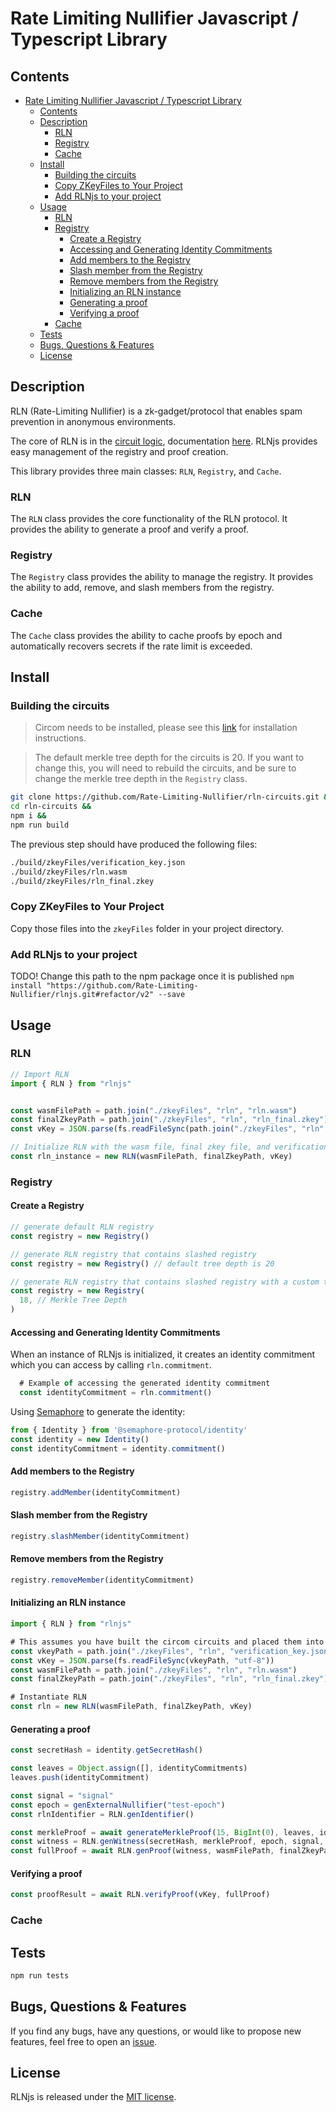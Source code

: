 # Rate Limiting Nullifier Javascript / Typescript Library

## Contents

- [Rate Limiting Nullifier Javascript / Typescript Library](#rate-limiting-nullifier-javascript--typescript-library)
  - [Contents](#contents)
  - [Description](#description)
    - [RLN](#rln)
    - [Registry](#registry)
    - [Cache](#cache)
  - [Install](#install)
    - [Building the circuits](#building-the-circuits)
    - [Copy ZKeyFiles to Your Project](#copy-zkeyfiles-to-your-project)
    - [Add RLNjs to your project](#add-rlnjs-to-your-project)
  - [Usage](#usage)
    - [RLN](#rln-1)
    - [Registry](#registry-1)
      - [Create a Registry](#create-a-registry)
      - [Accessing and Generating Identity Commitments](#accessing-and-generating-identity-commitments)
      - [Add members to the Registry](#add-members-to-the-registry)
      - [Slash member from the Registry](#slash-member-from-the-registry)
      - [Remove members from the Registry](#remove-members-from-the-registry)
      - [Initializing an RLN instance](#initializing-an-rln-instance)
      - [Generating a proof](#generating-a-proof)
      - [Verifying a proof](#verifying-a-proof)
    - [Cache](#cache-1)
  - [Tests](#tests)
  - [Bugs, Questions \& Features](#bugs-questions--features)
  - [License](#license)

## Description

RLN (Rate-Limiting Nullifier) is a zk-gadget/protocol that enables spam prevention in anonymous environments.

The core of RLN is in the [circuit logic](https://github.com/Rate-Limiting-Nullifier/rln-circuits), documentation [here](https://rate-limiting-nullifier.github.io/rln-docs/protocol_spec.html#technical-side-of-rln). RLNjs provides easy management of the registry and proof creation.

This library provides three main classes: `RLN`, `Registry`, and `Cache`.

### RLN

The `RLN` class provides the core functionality of the RLN protocol. It provides the ability to generate a proof and verify a proof.

### Registry

The `Registry` class provides the ability to manage the registry. It provides the ability to add, remove, and slash members from the registry.

### Cache

The `Cache` class provides the ability to cache proofs by epoch and automatically recovers secrets if the rate limit is exceeded.

## Install

### Building the circuits

> Circom needs to be installed, please see this [link](https://docs.circom.io/getting-started/installation/) for installation instructions.

> The default merkle tree depth for the circuits is 20. If you want to change this, you will need to rebuild the circuits, and be sure to change the merkle tree depth in the `Registry` class.

```bash
git clone https://github.com/Rate-Limiting-Nullifier/rln-circuits.git &&
cd rln-circuits &&
npm i &&
npm run build
```

The previous step should have produced the following files:

```bash
./build/zkeyFiles/verification_key.json
./build/zkeyFiles/rln.wasm
./build/zkeyFiles/rln_final.zkey
```

### Copy ZKeyFiles to Your Project

Copy those files into the `zkeyFiles` folder in your project directory.

### Add RLNjs to your project
TODO! Change this path to the npm package once it is published
`npm install "https://github.com/Rate-Limiting-Nullifier/rlnjs.git#refactor/v2" --save`

## Usage

### RLN
```js
// Import RLN
import { RLN } from "rlnjs"


const wasmFilePath = path.join("./zkeyFiles", "rln", "rln.wasm")
const finalZkeyPath = path.join("./zkeyFiles", "rln", "rln_final.zkey")
const vKey = JSON.parse(fs.readFileSync(path.join("./zkeyFiles", "rln", "verification_key.json"), "utf-8"))

// Initialize RLN with the wasm file, final zkey file, and verification key
const rln_instance = new RLN(wasmFilePath, finalZkeyPath, vKey)
```

### Registry

#### Create a Registry

```js
// generate default RLN registry
const registry = new Registry()

// generate RLN registry that contains slashed registry
const registry = new Registry() // default tree depth is 20

// generate RLN registry that contains slashed registry with a custom tree depth
const registry = new Registry(
  18, // Merkle Tree Depth
)
```

#### Accessing and Generating Identity Commitments

When an instance of RLNjs is initialized, it creates an identity commitment which you can access by calling `rln.commitment`.

```js
  # Example of accessing the generated identity commitment
  const identityCommitment = rln.commitment()
```

Using [Semaphore](https://github.com/semaphore-protocol/semaphore/tree/main/packages/identity) to generate the identity:

```js
from { Identity } from '@semaphore-protocol/identity'
const identity = new Identity()
const identityCommitment = identity.commitment()
```

#### Add members to the Registry

```js
registry.addMember(identityCommitment)
```

#### Slash member from the Registry

```js
registry.slashMember(identityCommitment)
```

#### Remove members from the Registry

```js
registry.removeMember(identityCommitment)
```

#### Initializing an RLN instance

```js
import { RLN } from "rlnjs"

# This assumes you have built the circom circuits and placed them into the zkeyFiles folder
const vkeyPath = path.join("./zkeyFiles", "rln", "verification_key.json")
const vKey = JSON.parse(fs.readFileSync(vkeyPath, "utf-8"))
const wasmFilePath = path.join("./zkeyFiles", "rln", "rln.wasm")
const finalZkeyPath = path.join("./zkeyFiles", "rln", "rln_final.zkey")

# Instantiate RLN
const rln = new RLN(wasmFilePath, finalZkeyPath, vKey)
```

#### Generating a proof

```js
const secretHash = identity.getSecretHash()

const leaves = Object.assign([], identityCommitments)
leaves.push(identityCommitment)

const signal = "signal"
const epoch = genExternalNullifier("test-epoch")
const rlnIdentifier = RLN.genIdentifier()

const merkleProof = await generateMerkleProof(15, BigInt(0), leaves, identityCommitment)
const witness = RLN.genWitness(secretHash, merkleProof, epoch, signal, rlnIdentifier)
const fullProof = await RLN.genProof(witness, wasmFilePath, finalZkeyPath)
```

#### Verifying a proof

```js
const proofResult = await RLN.verifyProof(vKey, fullProof)
```

### Cache

## Tests

```bash
npm run tests
```

## Bugs, Questions & Features

If you find any bugs, have any questions, or would like to propose new features, feel free to open an [issue](https://github.com/Rate-Limiting-Nullifier/RLNjs/issues/new/).

## License

RLNjs is released under the [MIT license](https://opensource.org/licenses/MIT).
